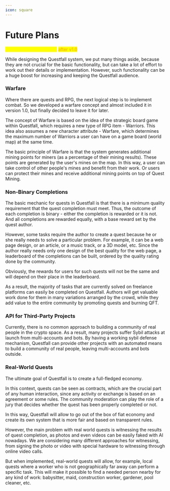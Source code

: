 ```yaml
---
icon: square
---
```


# Future Plans

<mark style="color:yellow;">Future Questfall features</mark> <mark style="color:orange;">after v1.0</mark>

While designing the Questfall system, we put many things aside, because they are not crucial for the basic functionality, but can take a lot of effort to work out their details or implementation. However, such functionality can be a huge boost for increasing and keeping the Questfall audience.

### Warfare

Where there are quests and RPG, the next logical step is to implement combat. So we developed a warfare concept and almost included it in version 1.0, but finally decided to leave it for later.

The concept of Warfare is based on the idea of the strategic board game within Questfall, which requires a new type of RPG item - Warriors. This idea also assumes a new character attribute - Warfare, which determines the maximum number of Warriors a user can have on a game board (world map) at the same time.

The basic principle of Warfare is that the system generates additional mining points for miners (as a percentage of their mining results). These points are generated by the user's mines on the map. In this way, a user can take control of other people's mines and benefit from their work. Or users can protect their mines and receive additional mining points on top of Quest Mining.

### Non-Binary Completions

The basic mechanic for quests in Questfall is that there is a minimum quality requirement that the quest completion must meet. Thus, the outcome of each completion is binary - either the completion is rewarded or it is not. And all completions are rewarded equally, with a base reward set by the quest author.

However, some tasks require the author to create a quest because he or she really needs to solve a particular problem. For example, it can be a web page design, or an article, or a music track, or a 3D model, etc. Since the author really needs only one design of the best quality for the web page, a leaderboard of the completions can be built, ordered by the quality rating done by the community.

Obviously, the rewards for users for such quests will not be the same and will depend on their place in the leaderboard.

As a result, the majority of tasks that are currently solved on freelance platforms can easily be completed on Questfall. Authors will get valuable work done for them in many variations arranged by the crowd, while they add value to the entire community by promoting quests and burning QFT.

### API for Third-Party Projects

Currently, there is no common approach to building a community of real people in the crypto space. As a result, many projects suffer Sybil attacks at launch from multi-accounts and bots. By having a working sybil defense mechanism, Questfall can provide other projects with an automated means to build a community of real people, leaving multi-accounts and bots outside.

### Real-World Quests

The ultimate goal of Questfall is to create a full-fledged economy.

In this context, quests can be seen as contracts, which are the crucial part of any human interaction, since any activity or exchange is based on an agreement or some rules. The community moderation can play the role of a jury that decides whether the quest has been properly completed or not.

In this way, Questfall will allow to go out of the box of fiat economy and create its own system that is more fair and based on transparent rules.

However, the main problem with real world quests is witnessing the results of quest completion, as photos and even videos can be easily faked with AI nowadays. We are considering many different approaches for witnessing, from signing the photo or video with special hardware to witnessing through online video calls.

But when implemented, real-world quests will allow, for example, local quests where a worker who is not geographically far away can perform a specific task. This will make it possible to find a needed person nearby for any kind of work: babysitter, maid, construction worker, gardener, pool cleaner, etc.
